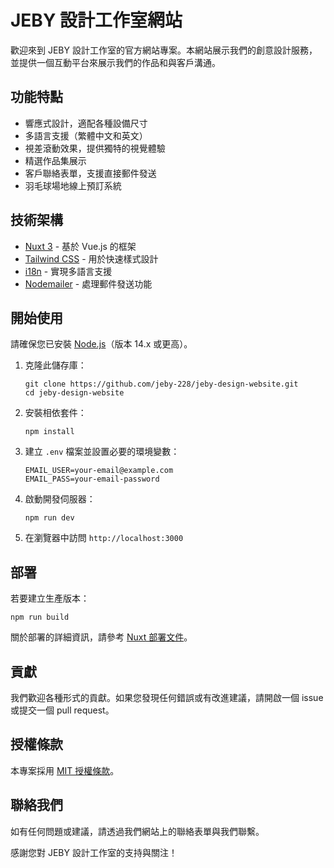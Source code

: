 # JEBY 設計工作室網站

歡迎來到 JEBY 設計工作室的官方網站專案。本網站展示我們的創意設計服務，並提供一個互動平台來展示我們的作品和與客戶溝通。

## 功能特點

- 響應式設計，適配各種設備尺寸
- 多語言支援（繁體中文和英文）
- 視差滾動效果，提供獨特的視覺體驗
- 精選作品集展示
- 客戶聯絡表單，支援直接郵件發送
- 羽毛球場地線上預訂系統

## 技術架構

- [Nuxt 3](https://nuxt.com/) - 基於 Vue.js 的框架
- [Tailwind CSS](https://tailwindcss.com/) - 用於快速樣式設計
- [i18n](https://i18n.nuxtjs.org/) - 實現多語言支援
- [Nodemailer](https://nodemailer.com/) - 處理郵件發送功能

## 開始使用

請確保您已安裝 [Node.js](https://nodejs.org/)（版本 14.x 或更高）。

1. 克隆此儲存庫：
   ```
   git clone https://github.com/jeby-228/jeby-design-website.git
   cd jeby-design-website
   ```

2. 安裝相依套件：
   ```
   npm install
   ```

3. 建立 `.env` 檔案並設置必要的環境變數：
   ```
   EMAIL_USER=your-email@example.com
   EMAIL_PASS=your-email-password
   ```

4. 啟動開發伺服器：
   ```
   npm run dev
   ```

5. 在瀏覽器中訪問 `http://localhost:3000`

## 部署

若要建立生產版本：

```
npm run build
```

關於部署的詳細資訊，請參考 [Nuxt 部署文件](https://nuxt.com/docs/getting-started/deployment)。

## 貢獻

我們歡迎各種形式的貢獻。如果您發現任何錯誤或有改進建議，請開啟一個 issue 或提交一個 pull request。

## 授權條款

本專案採用 [MIT 授權條款](LICENSE)。

## 聯絡我們

如有任何問題或建議，請透過我們網站上的聯絡表單與我們聯繫。

感謝您對 JEBY 設計工作室的支持與關注！
